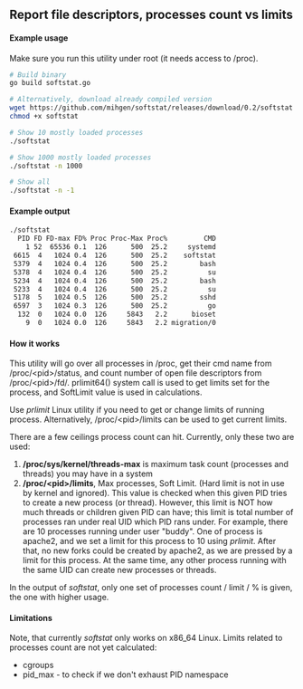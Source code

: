 ## Report file descriptors, processes count vs limits

#### Example usage
Make sure you run this utility under root (it needs access to /proc).

```bash
# Build binary
go build softstat.go

# Alternatively, download already compiled version
wget https://github.com/mihgen/softstat/releases/download/0.2/softstat
chmod +x softstat

# Show 10 mostly loaded processes
./softstat

# Show 1000 mostly loaded processes
./softstat -n 1000

# Show all
./softstat -n -1
```

#### Example output
```bash
./softstat
  PID FD FD-max FD% Proc Proc-Max Proc%         CMD
    1 52  65536 0.1  126      500  25.2     systemd
 6615  4   1024 0.4  126      500  25.2    softstat
 5379  4   1024 0.4  126      500  25.2        bash
 5378  4   1024 0.4  126      500  25.2          su
 5234  4   1024 0.4  126      500  25.2        bash
 5233  4   1024 0.4  126      500  25.2          su
 5178  5   1024 0.5  126      500  25.2        sshd
 6597  3   1024 0.3  126      500  25.2          go
  132  0   1024 0.0  126     5843   2.2      bioset
    9  0   1024 0.0  126     5843   2.2 migration/0
```

#### How it works
This utility will go over all processes in /proc, get their cmd name from /proc/\<pid\>/status, and count number of open file descriptors from /proc/\<pid\>/fd/. prlimit64() system call is used to get limits set for the process, and SoftLimit value is used in calculations.

Use *prlimit* Linux utility if you need to get or change limits of running process. Alternatively, /proc/\<pid\>/limits can be used to get current limits.

There are a few ceilings process count can hit. Currently, only these two are used:
1. **/proc/sys/kernel/threads-max** is maximum task count (processes and threads) you may have in a system
2. **/proc/\<pid\>/limits**, Max processes, Soft Limit. (Hard limit is not in use by kernel and ignored). This value is checked when this given PID tries to create a new process (or thread). However, this limit is NOT how much threads or children given PID can have; this limit is total number of processes ran under real UID which PID rans under. For example, there are 10 processes running under user "buddy". One of process is apache2, and we set a limit for this process to 10 using *prlimit*. After that, no new forks could be created by apache2, as we are pressed by a limit for this process. At the same time, any other process running with the same UID can create new processes or threads.

In the output of *softstat*, only one set of processes count / limit / % is given, the one with higher usage.

#### Limitations
Note, that currently *softstat* only works on x86_64 Linux.
Limits related to processes count are not yet calculated:
* cgroups
* pid_max - to check if we don't exhaust PID namespace
